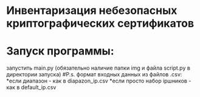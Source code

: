 # Инвентаризация небезопасных криптографических сертификатов

# Запуск программы:
запустить main.py (обязательно наличие папки img и файла script.py в директории запуска)
#P.s. формат входных данных из файлов .csv:
*если диапазон - как в diapazon_ip.csv
*если просто набор ipшников - как в default_ip.csv
